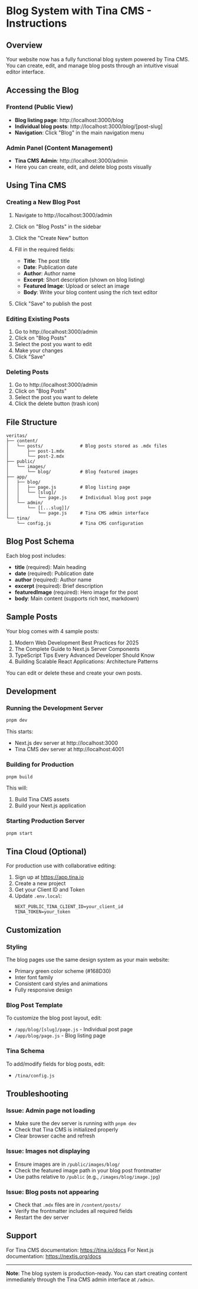 # Blog System with Tina CMS - Instructions

## Overview

Your website now has a fully functional blog system powered by Tina CMS. You can create, edit, and manage blog posts through an intuitive visual editor interface.

## Accessing the Blog

### Frontend (Public View)
- **Blog listing page**: http://localhost:3000/blog
- **Individual blog posts**: http://localhost:3000/blog/[post-slug]
- **Navigation**: Click "Blog" in the main navigation menu

### Admin Panel (Content Management)
- **Tina CMS Admin**: http://localhost:3000/admin
- Here you can create, edit, and delete blog posts visually

## Using Tina CMS

### Creating a New Blog Post

1. Navigate to http://localhost:3000/admin
2. Click on "Blog Posts" in the sidebar
3. Click the "Create New" button
4. Fill in the required fields:
   - **Title**: The post title
   - **Date**: Publication date
   - **Author**: Author name
   - **Excerpt**: Short description (shown on blog listing)
   - **Featured Image**: Upload or select an image
   - **Body**: Write your blog content using the rich text editor

5. Click "Save" to publish the post

### Editing Existing Posts

1. Go to http://localhost:3000/admin
2. Click on "Blog Posts"
3. Select the post you want to edit
4. Make your changes
5. Click "Save"

### Deleting Posts

1. Go to http://localhost:3000/admin
2. Click on "Blog Posts"
3. Select the post you want to delete
4. Click the delete button (trash icon)

## File Structure

```
veritas/
├── content/
│   └── posts/              # Blog posts stored as .mdx files
│       ├── post-1.mdx
│       └── post-2.mdx
├── public/
│   └── images/
│       └── blog/           # Blog featured images
├── app/
│   ├── blog/
│   │   ├── page.js         # Blog listing page
│   │   └── [slug]/
│   │       └── page.js     # Individual blog post page
│   └── admin/
│       └── [[...slug]]/
│           └── page.js     # Tina CMS admin interface
└── tina/
    └── config.js           # Tina CMS configuration
```

## Blog Post Schema

Each blog post includes:
- **title** (required): Main heading
- **date** (required): Publication date
- **author** (required): Author name
- **excerpt** (required): Brief description
- **featuredImage** (required): Hero image for the post
- **body**: Main content (supports rich text, markdown)

## Sample Posts

Your blog comes with 4 sample posts:
1. Modern Web Development Best Practices for 2025
2. The Complete Guide to Next.js Server Components
3. TypeScript Tips Every Advanced Developer Should Know
4. Building Scalable React Applications: Architecture Patterns

You can edit or delete these and create your own posts.

## Development

### Running the Development Server

```bash
pnpm dev
```

This starts:
- Next.js dev server at http://localhost:3000
- Tina CMS dev server at http://localhost:4001

### Building for Production

```bash
pnpm build
```

This will:
1. Build Tina CMS assets
2. Build your Next.js application

### Starting Production Server

```bash
pnpm start
```

## Tina Cloud (Optional)

For production use with collaborative editing:

1. Sign up at https://app.tina.io
2. Create a new project
3. Get your Client ID and Token
4. Update `.env.local`:
   ```
   NEXT_PUBLIC_TINA_CLIENT_ID=your_client_id
   TINA_TOKEN=your_token
   ```

## Customization

### Styling
The blog pages use the same design system as your main website:
- Primary green color scheme (#168D30)
- Inter font family
- Consistent card styles and animations
- Fully responsive design

### Blog Post Template
To customize the blog post layout, edit:
- `/app/blog/[slug]/page.js` - Individual post page
- `/app/blog/page.js` - Blog listing page

### Tina Schema
To add/modify fields for blog posts, edit:
- `/tina/config.js`

## Troubleshooting

### Issue: Admin page not loading
- Make sure the dev server is running with `pnpm dev`
- Check that Tina CMS is initialized properly
- Clear browser cache and refresh

### Issue: Images not displaying
- Ensure images are in `/public/images/blog/`
- Check the featured image path in your blog post frontmatter
- Use paths relative to `/public` (e.g., `/images/blog/image.jpg`)

### Issue: Blog posts not appearing
- Check that `.mdx` files are in `/content/posts/`
- Verify the frontmatter includes all required fields
- Restart the dev server

## Support

For Tina CMS documentation: https://tina.io/docs
For Next.js documentation: https://nextjs.org/docs

---

**Note**: The blog system is production-ready. You can start creating content immediately through the Tina CMS admin interface at `/admin`.
